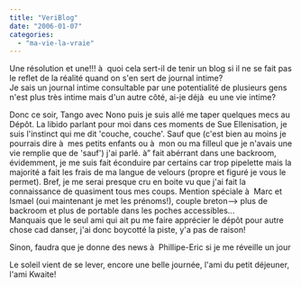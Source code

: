 ```yaml
---
title: "VeriBlog"
date: "2006-01-07"
categories: 
  - "ma-vie-la-vraie"
---
```


  
Une résolution et une!!! à  quoi cela sert-il de tenir un blog si il ne se fait pas le reflet de la réalité quand on s'en sert de journal intime?  
Je sais un journal intime consultable par une potentialité de plusieurs gens n'est plus très intime mais d'un autre côté, ai-je déjà  eu une vie intime?  
  
Donc ce soir, Tango avec Nono puis je suis allé me taper quelques mecs au Dépôt. La libido parlant pour moi dans ces moments de Sue Ellenisation, je suis l'instinct qui me dit 'couche, couche'. Sauf que (c'est bien au moins je pourrais dire à  mes petits enfants ou à  mon ou ma filleul que je n'avais une vie remplie que de 'sauf') j'ai parlé. à” fait abérrant dans une backroom, évidemment, je me suis fait éconduire par certains car trop pipelette mais la majorité a fait les frais de ma langue de velours (propre et figuré je vous le permet). Bref, je me serai presque cru en boite vu que j'ai fait la connaissance de quasiment tous mes coups. Mention spéciale à  Marc et Ismael (oui maintenant je met les prénoms!), couple breton--> plus de backroom et plus de portable dans les poches accessibles...  
Manquais que le seul ami qui ait pu me faire apprécier le dépôt pour autre chose cad danser, j'ai donc boycotté la piste, y'a pas de raison!  
  
Sinon, faudra que je donne des news à  Phillipe-Eric si je me réveille un jour  
  
Le soleil vient de se lever, encore une belle journée, l'ami du petit déjeuner, l'ami Kwaite!
